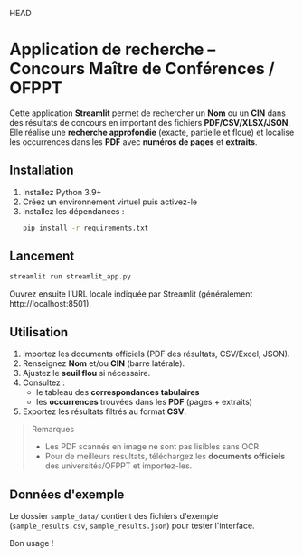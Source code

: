 HEAD
# Application de recherche – Concours Maître de Conférences / OFPPT

Cette application **Streamlit** permet de rechercher un **Nom** ou un **CIN** dans des résultats de concours
en important des fichiers **PDF/CSV/XLSX/JSON**. Elle réalise une **recherche approfondie** (exacte, partielle et floue)
et localise les occurrences dans les **PDF** avec **numéros de pages** et **extraits**.

## Installation

1. Installez Python 3.9+
2. Créez un environnement virtuel puis activez-le
3. Installez les dépendances :
   ```bash
   pip install -r requirements.txt
   ```

## Lancement

```bash
streamlit run streamlit_app.py
```

Ouvrez ensuite l’URL locale indiquée par Streamlit (généralement http://localhost:8501).

## Utilisation

1. Importez les documents officiels (PDF des résultats, CSV/Excel, JSON).
2. Renseignez **Nom** et/ou **CIN** (barre latérale).
3. Ajustez le **seuil flou** si nécessaire.
4. Consultez :
   - le tableau des **correspondances tabulaires**
   - les **occurrences** trouvées dans les **PDF** (pages + extraits)
5. Exportez les résultats filtrés au format **CSV**.

> Remarques
> - Les PDF scannés en image ne sont pas lisibles sans OCR.
> - Pour de meilleurs résultats, téléchargez les **documents officiels** des universités/OFPPT et importez-les.

## Données d'exemple

Le dossier `sample_data/` contient des fichiers d'exemple (`sample_results.csv`, `sample_results.json`) pour tester l'interface.

Bon usage !
